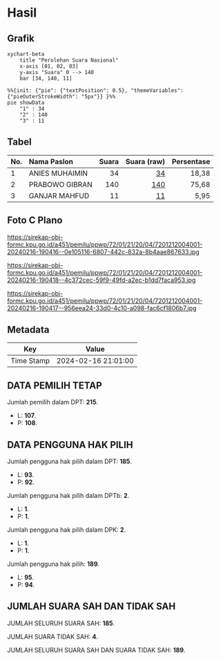 # Hasil

## Grafik

```mermaid
xychart-beta
    title "Perolehan Suara Nasional"
    x-axis [01, 02, 03]
    y-axis "Suara" 0 --> 140
    bar [34, 140, 11]
```

```mermaid
%%{init: {"pie": {"textPosition": 0.5}, "themeVariables": {"pieOuterStrokeWidth": "5px"}} }%%
pie showData
    "1" : 34
    "2" : 140
    "3" : 11
```

## Tabel

| No. | Nama Paslon    | Suara | Suara (raw) | Persentase |
|:--- |:-------------- | -----:| -----------:| ----------:|
| 1   | ANIES MUHAIMIN | 34    | [34][p-1]   | 18,38      |
| 2   | PRABOWO GIBRAN | 140   | [140][p-2]  | 75,68      |
| 3   | GANJAR MAHFUD  | 11    | [11][p-3]   | 5,95       |


[p-1]: https://github.com/gigit-pemilu/pemilu-2024/blob/main/pilpres/hitung-suara/sub/72-sulawesi-tengah/sub/01-banggai/sub/21-luwuk-utara/sub/2004-salodik/sub/001-tps/sub/paslon-1.txt
[p-2]: https://github.com/gigit-pemilu/pemilu-2024/blob/main/pilpres/hitung-suara/sub/72-sulawesi-tengah/sub/01-banggai/sub/21-luwuk-utara/sub/2004-salodik/sub/001-tps/sub/paslon-2.txt
[p-3]: https://github.com/gigit-pemilu/pemilu-2024/blob/main/pilpres/hitung-suara/sub/72-sulawesi-tengah/sub/01-banggai/sub/21-luwuk-utara/sub/2004-salodik/sub/001-tps/sub/paslon-3.txt

## Foto C Plano

https://sirekap-obj-formc.kpu.go.id/a451/pemilu/ppwp/72/01/21/20/04/7201212004001-20240216-190416--0e105116-6807-442c-832a-8b4aae867633.jpg

https://sirekap-obj-formc.kpu.go.id/a451/pemilu/ppwp/72/01/21/20/04/7201212004001-20240216-190418--4c372cec-59f9-49fd-a2ec-b1dd7faca953.jpg

https://sirekap-obj-formc.kpu.go.id/a451/pemilu/ppwp/72/01/21/20/04/7201212004001-20240216-190417--956eea24-33d0-4c10-a098-fac6cf1806b7.jpg


## Metadata

| Key        | Value               |
| ---------- | ------------------- |
| Time Stamp | 2024-02-16 21:01:00 |


## DATA PEMILIH TETAP

Jumlah pemilih dalam DPT: **215**.
 * L: **107**.
 * P: **108**.

## DATA PENGGUNA HAK PILIH

Jumlah pengguna hak pilih dalam DPT: **185**.
 * L: **93**.
 * P: **92**.

Jumlah pengguna hak pilih dalam DPTb: **2**.
 * L: **1**.
 * P: **1**.

Jumlah pengguna hak pilih dalam DPK: **2**.
 * L: **1**.
 * P: **1**.

Jumlah pengguna hak pilih: **189**.
 * L: **95**.
 * P: **94**.

## JUMLAH SUARA SAH DAN TIDAK SAH

JUMLAH SELURUH SUARA SAH: **185**.

JUMLAH SUARA TIDAK SAH: **4**.

JUMLAH SELURUH SUARA SAH DAN SUARA TIDAK SAH: **189**.


